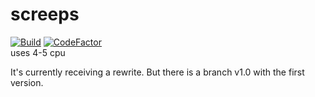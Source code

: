 # screeps
[![Build](https://github.com/X-rays5/screeps/actions/workflows/node.js.yml/badge.svg)](https://github.com/X-rays5/screeps/actions/workflows/node.js.yml) [![CodeFactor](https://www.codefactor.io/repository/github/x-rays5/screeps/badge)](https://www.codefactor.io/repository/github/x-rays5/screeps)  
uses 4-5 cpu

It's currently receiving a rewrite. But there is a branch v1.0 with the first version.
